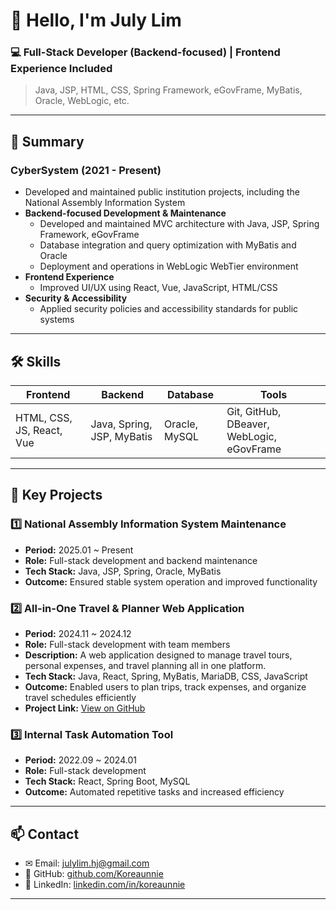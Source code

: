 <!--
**Koreaunnie/Koreaunnie** is a ✨ _special_ ✨ repository because its `README.md` (this file) appears on your GitHub profile.

Here are some ideas to get you started:

- 🔭 I’m currently working on ...
- 🌱 I’m currently learning ...
- 👯 I’m looking to collaborate on ...
- 🤔 I’m looking for help with ...
- 💬 Ask me about ...
- 📫 How to reach me: ...
- 😄 Pronouns: ...
- ⚡ Fun fact: ...
-->

# 👋 Hello, I'm July Lim

### 💻 Full-Stack Developer (Backend-focused) | Frontend Experience Included
> Java, JSP, HTML, CSS, Spring Framework, eGovFrame, MyBatis, Oracle, WebLogic, etc.

---

## 📄 Summary
### CyberSystem (2021 - Present)
- Developed and maintained public institution projects, including the National Assembly Information System
- **Backend-focused Development & Maintenance**
  - Developed and maintained MVC architecture with Java, JSP, Spring Framework, eGovFrame
  - Database integration and query optimization with MyBatis and Oracle
  - Deployment and operations in WebLogic WebTier environment
- **Frontend Experience**
  - Improved UI/UX using React, Vue, JavaScript, HTML/CSS
- **Security & Accessibility**
  - Applied security policies and accessibility standards for public systems

---

## 🛠 Skills

| Frontend | Backend | Database | Tools |
|----------|--------|----------|-------|
| HTML, CSS, JS, React, Vue | Java, Spring, JSP, MyBatis | Oracle, MySQL | Git, GitHub, DBeaver, WebLogic, eGovFrame |

---

## 📂 Key Projects

### 1️⃣ National Assembly Information System Maintenance
- **Period:** 2025.01 ~ Present
- **Role:** Full-stack development and backend maintenance
- **Tech Stack:** Java, JSP, Spring, Oracle, MyBatis
- **Outcome:** Ensured stable system operation and improved functionality

### 2️⃣ All-in-One Travel & Planner Web Application
- **Period:** 2024.11 ~ 2024.12
- **Role:** Full-stack development with team members
- **Description:** A web application designed to manage travel tours, personal expenses, and travel planning all in one platform.
- **Tech Stack:** Java, React, Spring, MyBatis, MariaDB, CSS, JavaScript
- **Outcome:** Enabled users to plan trips, track expenses, and organize travel schedules efficiently
- **Project Link:** [View on GitHub](https://github.com/Koreaunnie/team_pj-MyTravel)

### 3️⃣ Internal Task Automation Tool
- **Period:** 2022.09 ~ 2024.01
- **Role:** Full-stack development
- **Tech Stack:** React, Spring Boot, MySQL
- **Outcome:** Automated repetitive tasks and increased efficiency

---

## 📫 Contact
- ✉ Email: [julylim.hj@gmail.com](mailto:julylim.hj@gmail.com)  
- 🐙 GitHub: [github.com/Koreaunnie](https://github.com/Koreaunnie)  
- 🔗 LinkedIn: [linkedin.com/in/koreaunnie](https://linkedin.com/in/koreaunnie)

---
